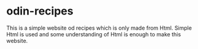 # odin-recipes
This is a simple website od recipes which is only made from Html.
Simple Html is used and some understanding of Html is enough to make this website.
